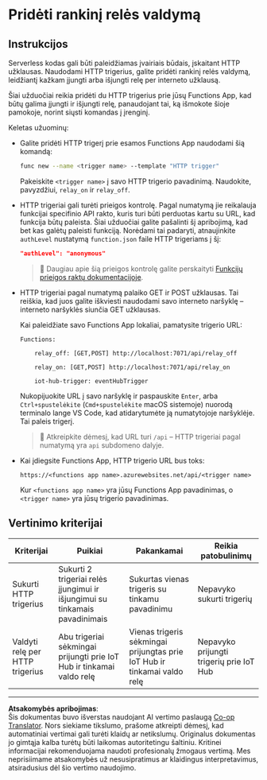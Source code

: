 <!--
CO_OP_TRANSLATOR_METADATA:
{
  "original_hash": "c24b6e4d90501c9199f2ceb6a648a337",
  "translation_date": "2025-08-28T20:27:19+00:00",
  "source_file": "2-farm/lessons/5-migrate-application-to-the-cloud/assignment.md",
  "language_code": "lt"
}
-->
# Pridėti rankinį relės valdymą

## Instrukcijos

Serverless kodas gali būti paleidžiamas įvairiais būdais, įskaitant HTTP užklausas. Naudodami HTTP trigerius, galite pridėti rankinį relės valdymą, leidžiantį kažkam įjungti arba išjungti relę per interneto užklausą.

Šiai užduočiai reikia pridėti du HTTP trigerius prie jūsų Functions App, kad būtų galima įjungti ir išjungti relę, panaudojant tai, ką išmokote šioje pamokoje, norint siųsti komandas į įrenginį.

Keletas užuominų:

* Galite pridėti HTTP trigerį prie esamos Functions App naudodami šią komandą:

    ```sh
    func new --name <trigger name> --template "HTTP trigger"
    ```

    Pakeiskite `<trigger name>` į savo HTTP trigerio pavadinimą. Naudokite, pavyzdžiui, `relay_on` ir `relay_off`.

* HTTP trigeriai gali turėti prieigos kontrolę. Pagal numatymą jie reikalauja funkcijai specifinio API rakto, kuris turi būti perduotas kartu su URL, kad funkcija būtų paleista. Šiai užduočiai galite pašalinti šį apribojimą, kad bet kas galėtų paleisti funkciją. Norėdami tai padaryti, atnaujinkite `authLevel` nustatymą `function.json` faile HTTP trigeriams į šį:

    ```json
    "authLevel": "anonymous"
    ```

    > 💁 Daugiau apie šią prieigos kontrolę galite perskaityti [Funkcijų prieigos raktų dokumentacijoje](https://docs.microsoft.com/azure/azure-functions/functions-bindings-http-webhook-trigger?WT.mc_id=academic-17441-jabenn#authorization-keys).

* HTTP trigeriai pagal numatymą palaiko GET ir POST užklausas. Tai reiškia, kad juos galite iškviesti naudodami savo interneto naršyklę – interneto naršyklės siunčia GET užklausas.

    Kai paleidžiate savo Functions App lokaliai, pamatysite trigerio URL:

    ```output
    Functions:

        relay_off: [GET,POST] http://localhost:7071/api/relay_off

        relay_on: [GET,POST] http://localhost:7071/api/relay_on

        iot-hub-trigger: eventHubTrigger
    ```

    Nukopijuokite URL į savo naršyklę ir paspauskite `Enter`, arba `Ctrl+spustelėkite` (`Cmd+spustelėkite` macOS sistemoje) nuorodą terminalo lange VS Code, kad atidarytumėte ją numatytojoje naršyklėje. Tai paleis trigerį.

    > 💁 Atkreipkite dėmesį, kad URL turi `/api` – HTTP trigeriai pagal numatymą yra `api` subdomeno dalyje.

* Kai įdiegsite Functions App, HTTP trigerio URL bus toks:

    `https://<functions app name>.azurewebsites.net/api/<trigger name>`

    Kur `<functions app name>` yra jūsų Functions App pavadinimas, o `<trigger name>` yra jūsų trigerio pavadinimas.

## Vertinimo kriterijai

| Kriterijai | Puikiai | Pakankamai | Reikia patobulinimų |
| ---------- | ------- | ---------- | ------------------- |
| Sukurti HTTP trigerius | Sukurti 2 trigeriai relės įjungimui ir išjungimui su tinkamais pavadinimais | Sukurtas vienas trigeris su tinkamu pavadinimu | Nepavyko sukurti trigerių |
| Valdyti relę per HTTP trigerius | Abu trigeriai sėkmingai prijungti prie IoT Hub ir tinkamai valdo relę | Vienas trigeris sėkmingai prijungtas prie IoT Hub ir tinkamai valdo relę | Nepavyko prijungti trigerių prie IoT Hub |

---

**Atsakomybės apribojimas**:  
Šis dokumentas buvo išverstas naudojant AI vertimo paslaugą [Co-op Translator](https://github.com/Azure/co-op-translator). Nors siekiame tikslumo, prašome atkreipti dėmesį, kad automatiniai vertimai gali turėti klaidų ar netikslumų. Originalus dokumentas jo gimtąja kalba turėtų būti laikomas autoritetingu šaltiniu. Kritinei informacijai rekomenduojama naudoti profesionalų žmogaus vertimą. Mes neprisiimame atsakomybės už nesusipratimus ar klaidingus interpretavimus, atsiradusius dėl šio vertimo naudojimo.